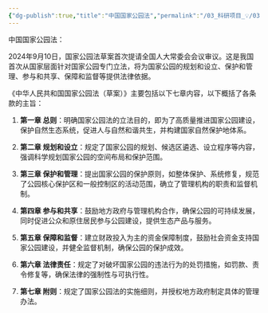 ```yaml
---
{"dg-publish":true,"title":"中国国家公园法","permalink":"/03_科研项目_💡/0304_中外生态法律比较/0002_中国国家公园法/","dgPassFrontmatter":true}
---
```




中国国家公园法：

2024年9月10日，国家公园法草案首次提请全国人大常委会会议审议。这是我国首次从国家层面针对国家公园专门立法，将为国家公园的规划和设立、保护和管理、参与和共享、保障和监督等提供法律依据。


《中华人民共和国国家公园法（草案）》主要包括以下七章内容，以下概括了各条款的主旨：

1. **第一章 总则**：明确国家公园法的立法目的，即为了高质量推进国家公园建设，保护自然生态系统，促进人与自然和谐共生，并构建国家自然保护地体系。

2. **第二章 规划和设立**：规定了国家公园的规划、候选区遴选、设立程序等内容，强调科学规划国家公园的空间布局和保护范围。

3. **第三章 保护和管理**：提出国家公园的保护原则，如整体保护、系统修复，规范了公园核心保护区和一般控制区的活动范围，确立了管理机构的职责和监督机制。

4. **第四章 参与和共享**：鼓励地方政府与管理机构合作，确保公园的可持续发展，同时促进公众和原住居民参与公园建设，提供生态产品与服务。

5. **第五章 保障和监督**：建立财政投入为主的资金保障制度，鼓励社会资金支持国家公园建设，并健全监督机制，确保公园的保护成效。

6. **第六章 法律责任**：规定了对破坏国家公园的违法行为的处罚措施，如罚款、责令修复等，确保法律的强制性与可执行性。

7. **第七章 附则**：规定了国家公园法的实施细则，并授权地方政府制定具体的管理办法。

